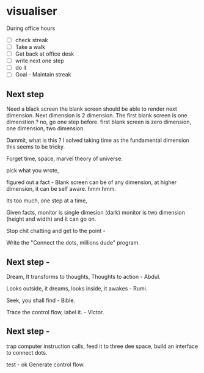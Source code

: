# visualiser

During office hours

- [ ] check streak
- [ ] Take a walk
- [ ] Get back at office desk
- [ ] write next one step
- [ ] do it
- [ ] Goal - Maintain streak

## Next step

Need a black screen
the blank screen should be able to render next dimension. Next dimension is 2 dimension. The first blank screen is one dimenstion ? no, go one step before. first blank screen is zero dimension, one dimension, two dimension. 

Dammit, what is this ? I solved taking time as the fundamental dimension this seems to be tricky.

Forget time, space, marvel theory of universe.

pick what you wrote,

figured out a fact - Blank screen can be of any dimension, at higher dimension, it can be self aware. hmm hmm.

Its too much, one step at a time, 

Given facts, monitor is single dimesion (dark) monitor is two dimension (height and width) and it can go on.

Stop chit chatting and get to the point - 

Write the "Connect the dots, millions dude" program.


## Next step - 

Dream, It transforms to thoughts, Thoughts to action - Abdul.

Looks outside, it dreams, looks inside, it awakes - Rumi.

Seek, you shall find - Bible.

Trace the control flow, label it. - Victor.

## Next step -

trap computer instruction calls,
feed it to three dee space,
build an interface to connect dots.

test - ok
Generate control flow.
